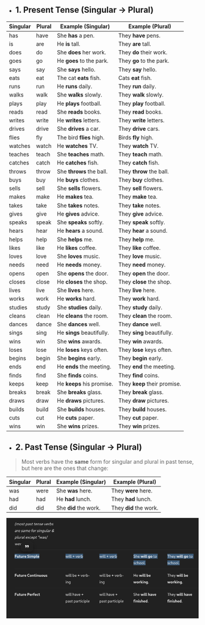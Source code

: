 - ## **1. Present Tense (Singular → Plural)**

|Singular|Plural|Example (Singular)|Example (Plural)|
|---|---|---|---|
|has|have|She **has** a pen.|They **have** pens.|
|is|are|He **is** tall.|They **are** tall.|
|does|do|She **does** her work.|They **do** their work.|
|goes|go|He **goes** to the park.|They **go** to the park.|
|says|say|She **says** hello.|They **say** hello.|
|eats|eat|The cat **eats** fish.|Cats **eat** fish.|
|runs|run|He **runs** daily.|They **run** daily.|
|walks|walk|She **walks** slowly.|They **walk** slowly.|
|plays|play|He **plays** football.|They **play** football.|
|reads|read|She **reads** books.|They **read** books.|
|writes|write|He **writes** letters.|They **write** letters.|
|drives|drive|She **drives** a car.|They **drive** cars.|
|flies|fly|The bird **flies** high.|Birds **fly** high.|
|watches|watch|He **watches** TV.|They **watch** TV.|
|teaches|teach|She **teaches** math.|They **teach** math.|
|catches|catch|He **catches** fish.|They **catch** fish.|
|throws|throw|She **throws** the ball.|They **throw** the ball.|
|buys|buy|He **buys** clothes.|They **buy** clothes.|
|sells|sell|She **sells** flowers.|They **sell** flowers.|
|makes|make|He **makes** tea.|They **make** tea.|
|takes|take|She **takes** notes.|They **take** notes.|
|gives|give|He **gives** advice.|They **give** advice.|
|speaks|speak|She **speaks** softly.|They **speak** softly.|
|hears|hear|He **hears** a sound.|They **hear** a sound.|
|helps|help|She **helps** me.|They **help** me.|
|likes|like|He **likes** coffee.|They **like** coffee.|
|loves|love|She **loves** music.|They **love** music.|
|needs|need|He **needs** money.|They **need** money.|
|opens|open|She **opens** the door.|They **open** the door.|
|closes|close|He **closes** the shop.|They **close** the shop.|
|lives|live|She **lives** here.|They **live** here.|
|works|work|He **works** hard.|They **work** hard.|
|studies|study|She **studies** daily.|They **study** daily.|
|cleans|clean|He **cleans** the room.|They **clean** the room.|
|dances|dance|She **dances** well.|They **dance** well.|
|sings|sing|He **sings** beautifully.|They **sing** beautifully.|
|wins|win|She **wins** awards.|They **win** awards.|
|loses|lose|He **loses** keys often.|They **lose** keys often.|
|begins|begin|She **begins** early.|They **begin** early.|
|ends|end|He **ends** the meeting.|They **end** the meeting.|
|finds|find|She **finds** coins.|They **find** coins.|
|keeps|keep|He **keeps** his promise.|They **keep** their promise.|
|breaks|break|She **breaks** glass.|They **break** glass.|
|draws|draw|He **draws** pictures.|They **draw** pictures.|
|builds|build|She **builds** houses.|They **build** houses.|
|cuts|cut|He **cuts** paper.|They **cut** paper.|
|wins|win|She **wins** prizes.|They **win** prizes.
- ## **2. Past Tense (Singular → Plural)**

> Most verbs have the **same** form for singular and plural in past tense, but here are the ones that change:

| Singular | Plural | Example (Singular)    | Example (Plural)       |
| -------- | ------ | --------------------- | ---------------------- |
| was      | were   | She **was** here.     | They **were** here.    |
| had      | had    | He **had** lunch.     | They **had** lunch.    |
| did      | did    | She **did** the work. | They **did** the work. |
![](../../Assets/Pasted%20image%2020250814153134.png)